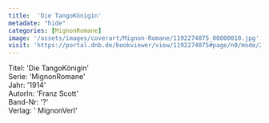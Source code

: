 ```yaml
---
title:  'Die TangoKönigin'
metadate: "hide"
categories: [MignonRomane]
image: '/assets/images/coverart/Mignon-Romane/1192274075_00000010.jpg'
visit: 'https://portal.dnb.de/bookviewer/view/1192274075#page/n0/mode/2up'
---
```

Titel: 'Die TangoKönigin' <br>
Serie: 'MignonRomane' <br>
Jahr: '1914' <br>
AutorIn: 'Franz Scott' <br>
Band-Nr: '?' <br>
Verlag: ' MignonVerl'